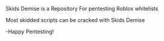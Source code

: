 Skids Demise is a Repository For pentesting Roblox whitelists

Most skidded scripts can be cracked with Skids Demise

-Happy Pentesting!
